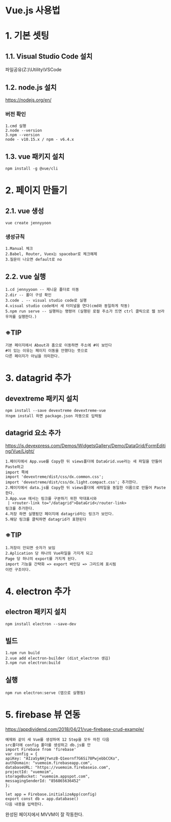 Vue.js 사용법
======================
# 1. 기본 셋팅
## 1.1. Visual Studio Code 설치
파일공유(Z:)\Utility\VSCode
## 1.2. node.js 설치
https://nodejs.org/en/
### 버전 확인
    1.cmd 실행
    2.node --version
    3.npm --version
    node - v10.15.x / npm - v6.4.x
## 1.3. vue 패키지 설치
    npm install -g @vue/cli
# 2. 페이지 만들기
## 2.1. vue 생성
    vue create jennyyoon
### 생성규칙
    1.Manual 체크
    2.Babel, Router, Vuex는 spacebar로 체크해제
    3.질문이 나오면 default로 no
## 2.2. vue 실행
    1.cd jennyyoon -- 제니윤 폴더로 이동
    2.dir -- 폴더 구성 확인
    3.code . -- visual studio code로 실행
    4.visual studio code에서 새 터미널을 연다(cmd와 동일하게 작동)
    5.npm run serve -- 실행하는 명령어 (실행된 로컬 주소가 뜨면 ctrl 클릭으로 웹 브라우저를 실행한다.)
## ※TIP
    기본 페이지에서 About과 홈으로 이동하면 주소에 #이 보인다
    #이 있는 이유는 페이지 이동을 안했다는 뜻으로
    다른 페이지가 아님을 의미한다.
# 3. datagrid 추가
## devextreme 패키지 설치
    npm install --save devextreme devextreme-vue
    ※npm install 하면 package.json 자동으로 입력됨
## datagrid 요소 추가
https://js.devexpress.com/Demos/WidgetsGallery/Demo/DataGrid/FormEditing/Vue/Light/

    1.페이지에서 App.vue를 Copy한 뒤 views폴더에 DataGrid.vue라는 새 파일을 만들어 Paste하고
    import 쪽에
    import 'devextreme/dist/css/dx.common.css';
    import 'devextreme/dist/css/dx.light.compact.css'; 추가한다.
    2.페이지에서 data.js를 Copy한 뒤 views폴더에 새파일을 동일한 이름으로 만들어 Paste한다.
    3.App.vue 에서는 링크를 구분하기 위한 막대표시와
     | <router-link to="/datagrid">DataGrid</router-link>
    링크를 추가한다.
    4.저장 하면 실행됬던 페이지에 datagrid라는 링크가 보인다.
    5.해당 링크를 클릭하면 datagrid가 표현된다
## ※TIP
    1.저장이 안되면 숫자가 보임
    2.Aplication 당 하나의 Vue파일을 가지게 되고
    Page 당 하나의 export를 가지게 된다.
    import 기능을 간략화 => export 바인딩 => 그리드에 표시됨
    이런 구조이다.
# 4. electron 추가
## electron 패키지 설치
    npm install electron --save-dev
## 빌드
    1.npm run build
    2.vue add electron-builder (dist_electron 생김)
    3.npm run electron:build
## 실행
    npm run electron:serve (앱으로 실행됨)
# 5. firebase 뷰 연동
https://appdividend.com/2018/04/21/vue-firebase-crud-example/

    예제와 같이 새 Vue를 생성하여 12 Step을 모두 마친 다음
    src폴더에 config 폴더를 생성하고 db.js를 만
    import Firebase from 'firebase'
    var config = {
    apiKey: "AIzaSyAHjYwnzB-Q1eornf7G6Si78PwjebbCCKo",
    authDomain: "vuemoim.firebaseapp.com",
    databaseURL: "https://vuemoim.firebaseio.com",
    projectId: "vuemoim",
    storageBucket: "vuemoim.appspot.com",
    messagingSenderId: "856865636452"
    };

    let app = Firebase.initializeApp(config)
    export const db = app.database()
    다음 내용을 입력한다.
완성된 페이지에서 MVVM이 잘 작동한다.

